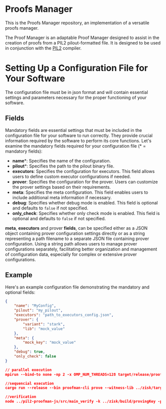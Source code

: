 # Proofs Manager
This is the Proofs Manager repository, an implementation of a versatile proofs manager.

The Proof Manager is an adaptable Proof Manager designed to assist in the creation of proofs from a PIL2 pilout-formatted file. It is designed to be used in conjunction with the [PIL2](https://github.com/0xPolygonHermez/pilcom) compiler.

# Setting Up a Configuration File for Your Software

The configuration file must be in json format and will contain essential settings and parameters necessary for the proper functioning of your software.

## Fields

Mandatory fields are essential settings that must be included in the configuration file for your software to run correctly. They provide crucial information required by the software to perform its core functions. Let's examine the mandatory fields required for your configuration file (* = mandatory fields):

- **name***: Specifies the name of the configuration.
- **pilout***: Specifies the path to the pilout binary file.
- **executors**: Specifies the configuration for executors. This field allows users to define custom executor configurations if needed.
- **prover**: Specifies the configuration for the prover. Users can customize the prover settings based on their requirements.
- **meta**: Specifies the meta configuration. This field enables users to include additional meta information if necessary.
- **debug**: Specifies whether debug mode is enabled. This field is optional and defaults to `false` if not specified.
- **only_check**: Specifies whether only check mode is enabled. This field is optional and defaults to `false` if not specified.

**meta**, **executors** and prover **fields**, can be specified either as a JSON object containing prover configuration settings directly or as a string representing a path filename to a separate JSON file containing prover configuration. Using a string path allows users to manage prover configurations separately, facilitating better organization and management of configuration data, especially for complex or extensive prover configurations.

## Example

Here's an example configuration file demonstrating the mandatory and optional fields:

```json
{
    "name": "MyConfig",
    "pilout": "my_pilout",
    "executors": "path_to_executors_config.json",
    "prover": {
        "variant": "stark",
        "lib": "mock_value"
    },
    "meta": {
        "mock_key": "mock_value"
    },
    "debug": true,
    "only_check": false
}

// parallel execution
mpirun --bind-to none -np 2 -x OMP_NUM_THREADS=128 target/release/proofman-cli  prove --witness-lib ../zisk/target/release/libzisk_witness.so --rom ../zisk/emulator/benches/data/my.elf -i ../zisk/emulator/benches/data/input.bin --proving-key ../zisk/build/provingKey -d -o ./tmp

//sequencial execution
cargo run --release --bin proofman-cli prove --witness-lib ../zisk/target/release/libzisk_witness.so --rom ../zisk/emulator/benches/data/my.elf -i ../zisk/emulator/benches/data/input.bin --proving-key ../zisk/build/provingKey -d -o ./tmp

//verification
node ../pil2-proofman-js/src/main_verify -k ../zisk/build/provingKey -p ./tmp